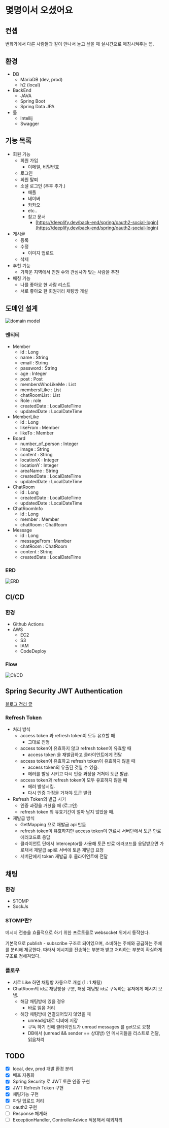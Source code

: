 # 몇명이서 오셨어요

## 컨셉

번화가에서 다른 사람들과 같이 만나서 놀고 싶을 때 실시간으로 매칭시켜주는 앱.

## 환경

- DB
    - MariaDB (dev, prod)
    - h2 (local)
- BackEnd
    - JAVA
    - Spring Boot
    - Spring Data JPA
- 툴
    - Intellij
    - Swagger

## 기능 목록

- 회원 기능
    - 회원 가입
        - 이메일, 비밀번호
    - 로그인
    - 회원 탈퇴
    - 소셜 로그인 (추후 추가.)
        - 애플
        - 네이버
        - 카카오
        - etc..
        - 참고 문서
            - [https://deeplify.dev/back-end/spring/oauth2-social-login](https://deeplify.dev/back-end/spring/oauth2-social-login)
- 게시글
    - 등록
    - 수정
        - 이미지 업로드
    - 삭제
- 추천 기능
    - 가까운 지역에서 인원 수와 관심사가 맞는 사람을 추천
- 매칭 기능
    - 나를 좋아요 한 사람 리스트
    - 서로 좋아요 한 회원끼리 채팅방 개설

## 도메인 설계

![domain model](https://i.ibb.co/18yfdLR/Screenshot-2022-12-29-at-3-52-06-PM.png)

### 엔티티

- Member
    - id : Long
    - name : String
    - email : String
    - password : String
    - age : Integer
    - post : Post
    - membersWhoLikeMe : List<Member>
    - membersILike : List<Member>
    - chatRoomList : List<ChatRoom>
    - Role : role
    - createdDate : LocalDateTime
    - updatedDate : LocalDateTime
- MemberLike
    - id : Long
    - likeFrom : Member
    - likeTo : Member
- Board
    - number_of_person : Integer
    - image : String
    - content : String
    - locationX : Integer
    - locationY : Integer
    - areaName : String
    - createdDate : LocalDateTime
    - updatedDate : LocalDateTime
- ChatRoom
    - id : Long
    - createdDate : LocalDateTime
    - updatedDate : LocalDateTime
- ChatRoomInfo
    - id : Long
    - member : Member
    - chatRoom : ChatRoom
- Message
    - id : Long
    - messageFrom : Member
    - chatRoom : ChatRoom
    - content : String
    - createdDate : LocalDateTime

### ERD

![ERD](https://i.ibb.co/LYJhNrD/Screenshot-2022-12-29-at-3-43-39-PM.png)

## CI/CD

### 환경

- Github Actions
- AWS
    - EC2
    - S3
    - IAM
    - CodeDeploy

### Flow

![CI/CD](https://i.ibb.co/hsnmgcj/Screenshot-2023-01-28-at-9-52-26-PM.png)

## Spring Security JWT Authentication

[블로그 정리 글](https://bottlemoon.me/spring-spring-security%eb%a1%9c-jwt%ed%86%a0%ed%81%b0-%ec%9d%b8%ec%a6%9d-%ea%b5%ac%ed%98%84/)

### Refresh Token

- 처리 방식
  - access token 과 refresh token이 모두 유효할 때
    - 그대로 진행
  - access token이 유효하지 않고 refresh token이 유효할 때
    - access token 을 재발급하고 클라이언트에게 전달
  - access token이 유효하고 refresh token이 유효하지 않을 때
    - access token의 유출된 것일 수 있음.
    - 에러를 발생 시키고 다시 인증 과정을 거쳐야 토큰 발급.
  - access token과 refresh token이 모두 유효하지 않을 때
    - 에러 발생시킴.
    - 다시 인증 과정을 거쳐야 토큰 발급
- Refresh Token의 발급 시기
  - 인증 과정을 거쳤을 때 (로그인)
  - refresh token 의 유효기간이 얼마 남지 않았을 때.
- 재발급 방식
  - GetMapping 으로 재발급 api 만듬
  - refresh token이 유효하지만 access token이 만료시 서버단에서 토큰 만료 에러코드로 응답
  - 클라이언트 단에서 Interceptor를 사용해 토큰 만료 에러코드를 응답받으면 가로채서 재발급 api로 서버에 토큰 재발급 요청
  - 서버단에서 token 재발급 후 클라이언트에 전달

## 채팅

### 환경

- STOMP
- SockJs

### STOMP란?

메시지 전송을 효율적으로 하기 위한 프로토콜로 websocket 위에서 동작한다.

기본적으로 publish - subscribe 구조로 되어있으며, 소비하는 주체와 공급하는 주체를 분리해 제공한다. 따라서 메시지를 전송하는 부분과 받고 처리하는 부분이 확실하게 구조로 정해져있다.

### 플로우

- 서로 Like 하면 채팅방 자동으로 개설 (1 : 1 채팅)
- ChatRoom의 id로 채팅방을 구분, 해당 채팅방 id로 구독하는 유저에게 메시지 보냄.
  - 해당 채팅방에 있을 경우
    - 바로 읽음 처리
  - 해당 채팅방에 연결되어있지 않았을 때
    - unread상태로 디비에 저장
    - 구독 하기 전에 클라이언트가 unread messages 를 get으로 요청
    - DB에서 (unread && sender == 상대방) 인 메시지들을 리스트로 전달, 읽음처리

## **TODO**

- [x]  local, dev, prod 개발 환경 분리
- [x]  배포 자동화
- [x]  Spring Security 로 JWT 토큰 인증 구현
- [x]  JWT Refresh Token 구현
- [x]  채팅기능 구현
- [x]  파일 업로드 처리
- [ ]  oauth2 구현
- [ ]  Response 체계화
- [ ]  ExceptionHandler, ControllerAdvice 적용해서 예외처리